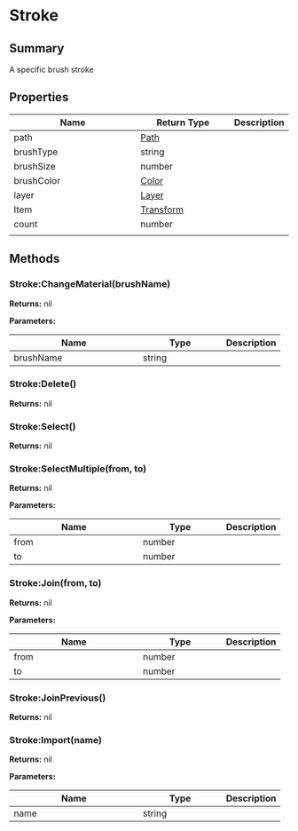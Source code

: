 
# Stroke

## Summary

A specific brush stroke


## Properties

<table>
<thead><tr><th width="225">Name</th><th width="160">Return Type</th><th>Description</th></tr></thead>
<tbody>
<tr><td>path</td><td><a href="path.md">Path</a></td><td></td></tr>
<tr><td>brushType</td><td>string</td><td></td></tr>
<tr><td>brushSize</td><td>number</td><td></td></tr>
<tr><td>brushColor</td><td><a href="color.md">Color</a></td><td></td></tr>
<tr><td>layer</td><td><a href="layer.md">Layer</a></td><td></td></tr>
<tr><td>Item</td><td><a href="transform.md">Transform</a></td><td></td></tr>
<tr><td>count</td><td>number</td><td></td></tr>
<tr><td></td><td></td><td></td></tr></tbody></table>




## Methods


### Stroke:ChangeMaterial(brushName)



**Returns:** nil


**Parameters:**

<table data-full-width="false">
<thead><tr><th width="217">Name</th><th width="134">Type</th><th>Description</th></tr></thead>
<tbody><tr><td>brushName</td><td>string</td><td></td></tr></tbody></table>






### Stroke:Delete()



**Returns:** nil






### Stroke:Select()



**Returns:** nil






### Stroke:SelectMultiple(from, to)



**Returns:** nil


**Parameters:**

<table data-full-width="false">
<thead><tr><th width="217">Name</th><th width="134">Type</th><th>Description</th></tr></thead>
<tbody><tr><td>from</td><td>number</td><td></td></tr>
<tr><td>to</td><td>number</td><td></td></tr></tbody></table>






### Stroke:Join(from, to)



**Returns:** nil


**Parameters:**

<table data-full-width="false">
<thead><tr><th width="217">Name</th><th width="134">Type</th><th>Description</th></tr></thead>
<tbody><tr><td>from</td><td>number</td><td></td></tr>
<tr><td>to</td><td>number</td><td></td></tr></tbody></table>






### Stroke:JoinPrevious()



**Returns:** nil






### Stroke:Import(name)



**Returns:** nil


**Parameters:**

<table data-full-width="false">
<thead><tr><th width="217">Name</th><th width="134">Type</th><th>Description</th></tr></thead>
<tbody><tr><td>name</td><td>string</td><td></td></tr></tbody></table>






